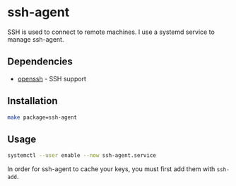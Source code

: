 # ssh-agent

SSH is used to connect to remote machines. I use a systemd service to manage ssh-agent.

## Dependencies

- [openssh][openssh] - SSH support

## Installation

```sh
make package=ssh-agent
```

## Usage

```sh
systemctl --user enable --now ssh-agent.service
```

In order for ssh-agent to cache your keys, you must first add them with `ssh-add`.

[openssh]: https://www.archlinux.org/packages/core/x86_64/openssh/
